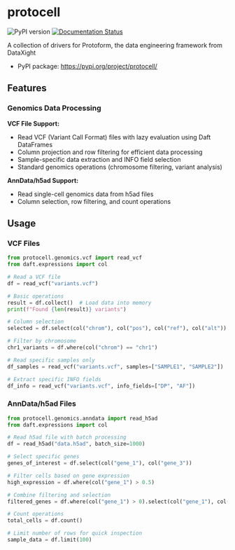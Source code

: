 # protocell

![PyPI version](https://img.shields.io/pypi/v/protocell.svg)
[![Documentation Status](https://readthedocs.org/projects/protocell/badge/?version=latest)](https://protocell.readthedocs.io/en/latest/?version=latest)

A collection of drivers for Protoform, the data engineering framework from DataXight

-   PyPI package: https://pypi.org/project/protocell/

## Features

### Genomics Data Processing

**VCF File Support:**
- Read VCF (Variant Call Format) files with lazy evaluation using Daft DataFrames
- Column projection and row filtering for efficient data processing
- Sample-specific data extraction and INFO field selection
- Standard genomics operations (chromosome filtering, variant analysis)

**AnnData/h5ad Support:**
- Read single-cell genomics data from h5ad files
- Column selection, row filtering, and count operations

## Usage

### VCF Files

```python
from protocell.genomics.vcf import read_vcf
from daft.expressions import col

# Read a VCF file
df = read_vcf("variants.vcf")

# Basic operations
result = df.collect()  # Load data into memory
print(f"Found {len(result)} variants")

# Column selection
selected = df.select(col("chrom"), col("pos"), col("ref"), col("alt"))

# Filter by chromosome
chr1_variants = df.where(col("chrom") == "chr1")

# Read specific samples only
df_samples = read_vcf("variants.vcf", samples=["SAMPLE1", "SAMPLE2"])

# Extract specific INFO fields
df_info = read_vcf("variants.vcf", info_fields=["DP", "AF"])
```

### AnnData/h5ad Files

```python
from protocell.genomics.anndata import read_h5ad
from daft.expressions import col

# Read h5ad file with batch processing
df = read_h5ad("data.h5ad", batch_size=1000)

# Select specific genes
genes_of_interest = df.select(col("gene_1"), col("gene_3"))

# Filter cells based on gene expression
high_expression = df.where(col("gene_1") > 0.5)

# Combine filtering and selection
filtered_genes = df.where(col("gene_1") > 0).select(col("gene_1"), col("gene_3"))

# Count operations
total_cells = df.count()

# Limit number of rows for quick inspection
sample_data = df.limit(100)
```